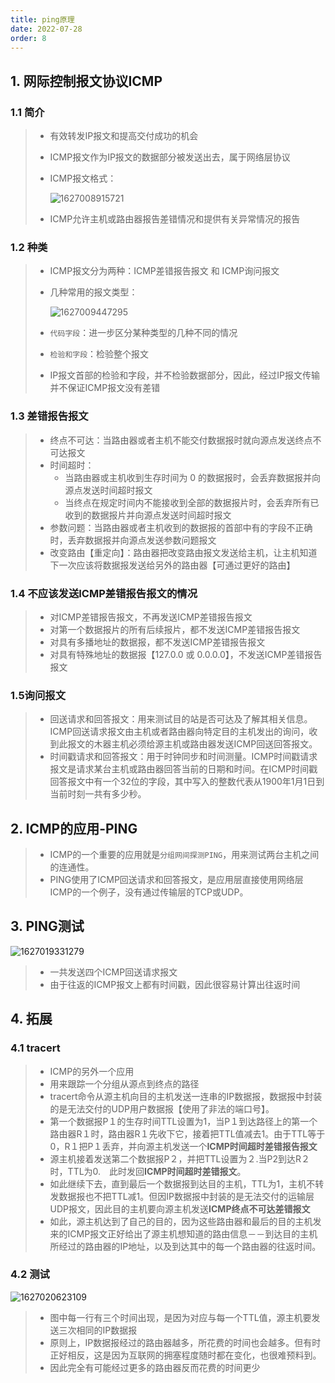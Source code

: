 ```yaml
---
title: ping原理
date: 2022-07-28
order: 8
---
```


## 1. 网际控制报文协议ICMP

### 1.1 简介

> * 有效转发IP报文和提高交付成功的机会
>
> * ICMP报文作为IP报文的数据部分被发送出去，属于网络层协议
>
> * ICMP报文格式：
>
>   ![1627008915721](https://img1.imgtp.com/2022/07/28/Dyo5bN0j.png)
>
> * ICMP允许主机或路由器报告差错情况和提供有关异常情况的报告



### 1.2 种类

> * ICMP报文分为两种：ICMP差错报告报文 和 ICMP询问报文
>
> * 几种常用的报文类型：
>
>   ![1627009447295](https://img1.imgtp.com/2022/07/28/Ikwhkiu5.png)
>
> * `代码字段`：进一步区分某种类型的几种不同的情况
> * `检验和字段`：检验整个报文
> * IP报文首部的检验和字段，并不检验数据部分，因此，经过IP报文传输并不保证ICMP报文没有差错



### 1.3 差错报告报文

> * 终点不可达：当路由器或者主机不能交付数据报时就向源点发送终点不可达报文
> * 时间超时：
>   * 当路由器或主机收到生存时间为 0 的数据报时，会丢弃数据报并向源点发送时间超时报文
>   * 当终点在规定时间内不能接收到全部的数据报片时，会丢弃所有已收到的数据报片并向源点发送时间超时报文
> * 参数问题：当路由器或者主机收到的数据报的首部中有的字段不正确时，丢弃数据报并向源点发送参数问题报文
> * 改变路由【重定向】：路由器把改变路由报文发送给主机，让主机知道下一次应该将数据报发送给另外的路由器【可通过更好的路由】



### 1.4 不应该发送ICMP差错报告报文的情况

> * 对ICMP差错报告报文，不再发送ICMP差错报告报文
> * 对第一个数据报片的所有后续报片，都不发送ICMP差错报告报文
> * 对具有多播地址的数据报，都不发送ICMP差错报告报文
> * 对具有特殊地址的数据报【127.0.0 或 0.0.0.0】，不发送ICMP差错报告报文



### 1.5询问报文

> * 回送请求和回答报文：用来测试目的站是否可达及了解其相关信息。ICMP回送请求报文由主机或者路由器向特定目的主机发出的询问，收到此报文的木器主机必须给源主机或路由器发送ICMP回送回答报文。
> * 时间戳请求和回答报文：用于时钟同步和时间测量。ICMP时间戳请求报文是请求某台主机或路由器回答当前的日期和时间。在ICMP时间戳回答报文中有一个32位的字段，其中写入的整数代表从1900年1月1日到当前时刻一共有多少秒。



## 2. ICMP的应用-PING

> * ICMP的一个重要的应用就是`分组网间探测PING`，用来测试两台主机之间的连通性。
> * PING使用了ICMP回送请求和回答报文，是应用层直接使用网络层ICMP的一个例子，没有通过传输层的TCP或UDP。



## 3. PING测试

![1627019331279](https://img1.imgtp.com/2022/07/28/cJcVbWqw.png)

> * 一共发送四个ICMP回送请求报文
> * 由于往返的ICMP报文上都有时间戳，因此很容易计算出往返时间



## 4. 拓展

### 4.1 tracert

> * ICMP的另外一个应用
> * 用来跟踪一个分组从源点到终点的路径
> * tracert命令从源主机向目的主机发送一连串的IP数据报，数据报中封装的是无法交付的UDP用户数据报【使用了非法的端口号】。
> * 第一个数据报P１的生存时间TTL设置为1，当P１到达路径上的第一个路由器R１时，路由器R１先收下它，接着把TTL值减去1。由于TTL等于0，R１把P１丢弃，并向源主机发送一个**ICMP时间超时差错报告报文**
> * 源主机接着发送第二个数据报P２，并把TTL设置为２.当P2到达R２时，TTL为0.　此时发回**ICMP时间超时差错报文**。
> * 如此继续下去，直到最后一个数据报到达目的主机，TTL为1，主机不转发数据报也不把TTL减1。但因IP数据报中封装的是无法交付的运输层UDP报文，因此目的主机要向源主机发送**ICMP终点不可达差错报文**
> * 如此，源主机达到了自己的目的，因为这些路由器和最后的目的主机发来的ICMP报文正好给出了源主机想知道的路由信息－－到达目的主机所经过的路由器的IP地址，以及到达其中的每一个路由器的往返时间。



### 4.2 测试

![1627020623109](https://img1.imgtp.com/2022/07/28/rGLn6ZU2.png)

> * 图中每一行有三个时间出现，是因为对应与每一个TTL值，源主机要发送三次相同的IP数据报
> * 原则上，IP数据报经过的路由器越多，所花费的时间也会越多。但有时正好相反，这是因为互联网的拥塞程度随时都在变化，也很难预料到。
> * 因此完全有可能经过更多的路由器反而花费的时间更少